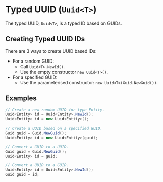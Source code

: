 # Typed UUID (`Uuid<T>`)

The typed UUID, `Uuid<T>`, is a typed ID based on GUIDs.

## Creating Typed UUID IDs

There are 3 ways to create UUID based IDs:

* For a random GUID:
    * Call `Uuid<T>.NewId()`.
    * Use the empty constructor `new Uuid<T>()`.
* For a specified GUID:
    * Use the parameterised constructor: `new Uuid<T>(Guid.NewGuid())`.

## Examples

```csharp
// Create a new random UUID for type Entity.
Uuid<Entity> id = Uuid<Entity>.NewId();
Uuid<Entity> id = new Uuid<Entity>();

// Create a UUID based on a specified GUID.
Guid guid = Guid.NewGuid();
Uuid<Entity> id = new Uuid<Entity>(guid);

// Convert a GUID to a UUID.
Guid guid = Guid.NewGuid();
Uuid<Entity> id = guid;

// Convert a UUID to a GUID.
Uuid<Entity> id = Uuid<Entity>.NewId();
Guid guid = id;
```